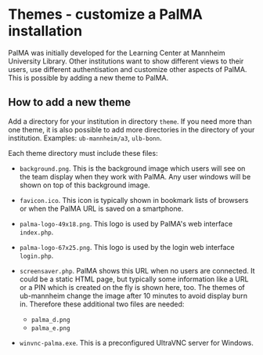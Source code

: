 Themes - customize a PalMA installation
=======================================

PalMA was initially developed for the Learning Center at Mannheim University
Library. Other institutions want to show different views to their users,
use different authentisation and customize other aspects of PalMA. This
is possible by adding a new theme to PalMA.

How to add a new theme
----------------------

Add a directory for your institution in directory `theme`. If you need more
than one theme, it is also possible to add more directories in the directory
of your institution. Examples: `ub-mannheim/a3`, `ulb-bonn`.

Each theme directory must include these files:

* `background.png`.
  This is the background image which users will see on the team display
  when they work with PalMA. Any user windows will be shown on top of
  this background image.

* `favicon.ico`.
  This icon is typically shown in bookmark lists of browsers or when the
  PalMA URL is saved on a smartphone.

* `palma-logo-49x18.png`.
  This logo is used by PalMA's web interface `index.php`.

* `palma-logo-67x25.png`.
  This logo is used by the login web interface `login.php`.

* `screensaver.php`.
  PalMA shows this URL when no users are connected. It could be a static
  HTML page, but typically some information like a URL or a PIN which is
  created on the fly is shown here, too.
  The themes of ub-mannheim change the image after 10 minutes to avoid
  display burn in. Therefore these additional two files are needed:
  * `palma_d.png`
  * `palma_e.png`

* `winvnc-palma.exe`.
  This is a preconfigured UltraVNC server for Windows.
